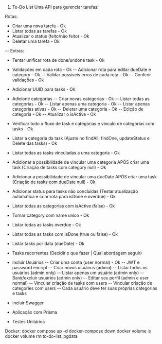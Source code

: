 1. To-Do List
   Uma API para gerenciar tarefas:

Rotas:

- Criar uma nova tarefa - Ok
- Listar todas as tarefas - Ok
- Atualizar o status (feito/não feito) - Ok
- Deletar uma tarefa - Ok

-- Extras:

- Tentar unificar rota de done/undone task - Ok
- Validações em cada rota - Ok
  -- Adicionar rota para editar dueDate e category - Ok
  -- Validar possíveis erros de cada rota - Ok
  -- Conferir validações - Ok
- Adicionar UUID para tasks - Ok
- Adicione categorias
  -- Criar novas categorias - Ok
  -- Listar todas as categorias - Ok
  -- Listar apenas uma categoria - Ok
  -- Listar apenas categorias ativas - Ok
  -- Deletar uma categoria - Ok
  -- Edição de categoria - Ok
  -- Atualizar o isActive - Ok
- Verificar todo o fluxo de task e categorias e vinculo de categorias com tasks - Ok
- Listar a categoria da task (Ajuste no findAll, findOne, updateStatus e Delete das tasks) - Ok
- Listar todas as tasks vinculadas a uma categoria - Ok
- Adicionar a possibilidade de vincular uma categoria APÓS criar uma task (Criação de tasks com category null) - Ok
- Adicionar a possibilidade de vincular uma dueDate APÓS criar uma task (Criação de tasks com dueDate null) - Ok
- Adicionar status para tasks não concluídas (Testar atualização automatica e criar rota para isDone e overdue) - Ok
- Listar todas as categorias com isActive (false) - Ok
- Tornar category com name unico - Ok
- Listar todas as tasks overdue - Ok
- Listar todas as tasks com isDone (true ou false) - Ok
- Listar tasks por data (dueDate) - Ok
- Tasks recorrentes (Decidir o que fazer | Qual abordagem seguir)

- Incluir Usuários
  -- Criar uma conta (user normal) - Ok
  -- JWT e password encript
  -- Criar novos usuários (admin)
  -- Listar todos os usuários (admin only)
  -- Listar apenas um usuário (admin only)
  -- Banir/excluir usuários (admin only)
  -- Editar seu perfil (admin e user normal)
  -- Vincular criação de tasks com users
  -- Vincular criação de categories com users
  -- Cada usuário deve ter suas próprias categorias e tasks

- Incluir Swagger
- Aplicação com Prisma
- Testes Unitários

Docker:
docker compose up -d
docker-compose down
docker volume ls
docker volume rm to-do-list_pgdata
